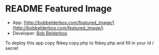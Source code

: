 README Featured Image
=======================

* App: [http://bobbelderbos.com/featured_image/](http://bobbelderbos.com/featured_image/)
* Developer: [Bob Belderbos](http://bobbelderbos.com/)

To deploy this app copy fbkey.copy.php to fbkey.php and fill in your id / secret
